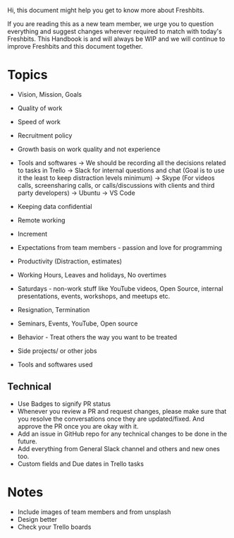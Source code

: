 Hi, this document might help you get to know more about Freshbits.

If you are reading this as a new team member, we urge you to question everything and suggest changes wherever required to match with today's Freshbits. This Handbook is and will always be WIP and we will continue to improve Freshbits and this document together.

# Topics
- Vision, Mission, Goals
- Quality of work
- Speed of work
- Recruitment policy
- Growth basis on work quality and not experience

- Tools and softwares
-> We should be recording all the decisions related to tasks in Trello
-> Slack for internal questions and chat (Goal is to use it the least to keep distraction levels minimum)
-> Skype (For videos calls, screensharing calls, or calls/discussions with clients and third party developers)
-> Ubuntu
-> VS Code


- Keeping data confidential
- Remote working
- Increment
- Expectations from team members - passion and love for programming
- Productivity (Distraction, estimates)
- Working Hours, Leaves and holidays, No overtimes
- Saturdays - non-work stuff like YouTube videos, Open Source, internal presentations, events, workshops, and meetups etc.
- Resignation, Termination
- Seminars, Events, YouTube, Open source
- Behavior - Treat others the way you want to be treated
- Side projects/ or other jobs
- Tools and softwares used

## Technical
- Use Badges to signify PR status
- Whenever you review a PR and request changes, please make sure that you resolve the conversations once they are updated/fixed. And approve the PR once you are okay with it.
- Add an issue in GitHub repo for any technical changes to be done in the future.
- Add everything from General Slack channel and others and new ones too.
- Custom fields and Due dates in Trello tasks

# Notes
- Include images of team members and from unsplash
- Design better
- Check your Trello boards
